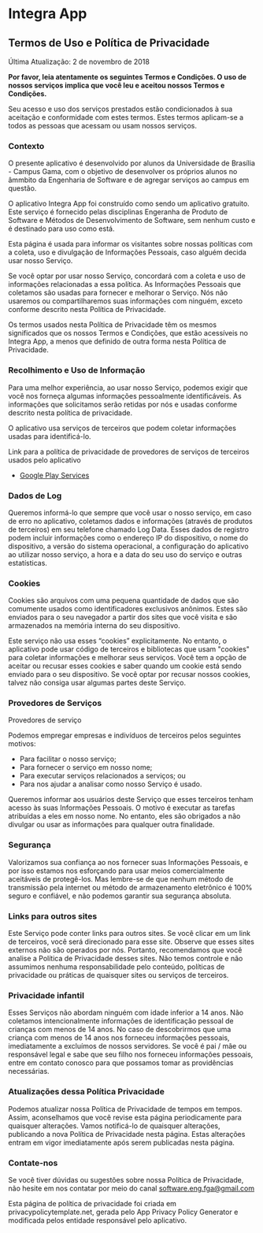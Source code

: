 # Integra App

## Termos de Uso e Política de Privacidade

Última Atualização: 2 de novembro de 2018

__Por favor, leia atentamente os seguintes Termos e Condições. O uso de nossos serviços implica que você leu e aceitou nossos Termos e Condições.__

Seu acesso e uso dos serviços prestados estão condicionados à sua aceitação e conformidade com estes termos. Estes termos aplicam-se a todos as pessoas que acessam ou usam nossos serviços.

### Contexto

O presente aplicativo é desenvolvido por alunos da Universidade de Brasília - Campus Gama, com o objetivo de desenvolver os próprios alunos no âmmbito da Engenharia de Software e de agregar serviços ao campus em questão.

O aplicativo Integra App foi construído como sendo um aplicativo gratuito. Este serviço é fornecido pelas disciplinas Engeranha de Produto de Software e Métodos de Desenvolvimento de Software, sem nenhum custo e é destinado para uso como está.

Esta página é usada para informar os visitantes sobre nossas políticas com a coleta, uso e divulgação de Informações Pessoais, caso alguém decida usar nosso Serviço.

Se você optar por usar nosso Serviço, concordará com a coleta e uso de informações relacionadas a essa política. As Informações Pessoais que coletamos são usadas para fornecer e melhorar o Serviço. Nós não usaremos ou compartilharemos suas informações com ninguém, exceto conforme descrito nesta Política de Privacidade.

Os termos usados nesta Política de Privacidade têm os mesmos significados que os nossos Termos e Condições, que estão acessíveis no Integra App, a menos que definido de outra forma nesta Política de Privacidade.

### Recolhimento e Uso de Informação

Para uma melhor experiência, ao usar nosso Serviço, podemos exigir que você nos forneça algumas informações pessoalmente identificáveis. As informações que solicitamos serão retidas por nós e usadas conforme descrito nesta política de privacidade.

O aplicativo usa serviços de terceiros que podem coletar informações usadas para identificá-lo.

Link para a política de privacidade de provedores de serviços de terceiros usados pelo aplicativo

* [Google Play Services](https://www.google.com/policies/privacy/)

### Dados de Log

Queremos informá-lo que sempre que você usar o nosso serviço, em caso de erro no aplicativo, coletamos dados e informações (através de produtos de terceiros) em seu telefone chamado Log Data. Esses dados de registro podem incluir informações como o endereço IP do dispositivo, o nome do dispositivo, a versão do sistema operacional, a configuração do aplicativo ao utilizar nosso serviço, a hora e a data do seu uso do serviço e outras estatísticas.

### Cookies

Cookies são arquivos com uma pequena quantidade de dados que são comumente usados como identificadores exclusivos anônimos. Estes são enviados para o seu navegador a partir dos sites que você visita e são armazenados na memória interna do seu dispositivo.

Este serviço não usa esses “cookies” explicitamente. No entanto, o aplicativo pode usar código de terceiros e bibliotecas que usam "cookies" para coletar informações e melhorar seus serviços. Você tem a opção de aceitar ou recusar esses cookies e saber quando um cookie está sendo enviado para o seu dispositivo. Se você optar por recusar nossos cookies, talvez não consiga usar algumas partes deste Serviço.

### Provedores de Serviços

Provedores de serviço

Podemos empregar empresas e indivíduos de terceiros pelos seguintes motivos:

* Para facilitar o nosso serviço;
* Para fornecer o serviço em nosso nome;
* Para executar serviços relacionados a serviços; ou
* Para nos ajudar a analisar como nosso Serviço é usado.

Queremos informar aos usuários deste Serviço que esses terceiros tenham acesso às suas Informações Pessoais. O motivo é executar as tarefas atribuídas a eles em nosso nome. No entanto, eles são obrigados a não divulgar ou usar as informações para qualquer outra finalidade.

### Segurança

Valorizamos sua confiança ao nos fornecer suas Informações Pessoais, e por isso estamos nos esforçando para usar meios comercialmente aceitáveis de protegê-los. Mas lembre-se de que nenhum método de transmissão pela internet ou método de armazenamento eletrônico é 100% seguro e confiável, e não podemos garantir sua segurança absoluta.

### Links para outros sites

Este Serviço pode conter links para outros sites. Se você clicar em um link de terceiros, você será direcionado para esse site. Observe que esses sites externos não são operados por nós. Portanto, recomendamos que você analise a Política de Privacidade desses sites. Não temos controle e não assumimos nenhuma responsabilidade pelo conteúdo, políticas de privacidade ou práticas de quaisquer sites ou serviços de terceiros.

### Privacidade infantil

Esses Serviços não abordam ninguém com idade inferior a 14 anos. Não coletamos intencionalmente informações de identificação pessoal de crianças com menos de 14 anos. No caso de descobrirmos que uma criança com menos de 14 anos nos forneceu informações pessoais, imediatamente a excluímos de nossos servidores. Se você é pai / mãe ou responsável legal e sabe que seu filho nos forneceu informações pessoais, entre em contato conosco para que possamos tomar as providências necessárias.

### Atualizações dessa Política Privacidade

Podemos atualizar nossa Política de Privacidade de tempos em tempos. Assim, aconselhamos que você revise esta página periodicamente para quaisquer alterações. Vamos notificá-lo de quaisquer alterações, publicando a nova Política de Privacidade nesta página. Estas alterações entram em vigor imediatamente após serem publicadas nesta página.

### Contate-nos

Se você tiver dúvidas ou sugestões sobre nossa Política de Privacidade, não hesite em nos contatar por meio do canal [software.eng.fga@gmail.com](mailto:software.eng.fga@gmail.com?Subject=IntegraApp%20-%20Sugestoes/Duvidas)

Esta página de política de privacidade foi criada em privacypolicytemplate.net, gerada pelo App Privacy Policy Generator e modificada pelos entidade responsável pelo aplicativo.


